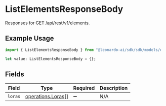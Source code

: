 # ListElementsResponseBody

Responses for GET /api/rest/v1/elements.

## Example Usage

```typescript
import { ListElementsResponseBody } from "@leonardo-ai/sdk/sdk/models/operations";

let value: ListElementsResponseBody = {};
```

## Fields

| Field                                                         | Type                                                          | Required                                                      | Description                                                   |
| ------------------------------------------------------------- | ------------------------------------------------------------- | ------------------------------------------------------------- | ------------------------------------------------------------- |
| `loras`                                                       | [operations.Loras](../../../sdk/models/operations/loras.md)[] | :heavy_minus_sign:                                            | N/A                                                           |